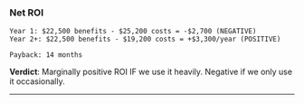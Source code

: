 ### **Net ROI**

```
Year 1: $22,500 benefits - $25,200 costs = -$2,700 (NEGATIVE)
Year 2+: $22,500 benefits - $19,200 costs = +$3,300/year (POSITIVE)

Payback: 14 months
```

**Verdict**: Marginally positive ROI IF we use it heavily. Negative if we only use it occasionally.

---
